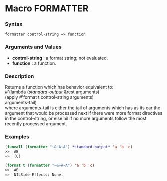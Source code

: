 <!-- Generated on 05/10/2020 by https://github.com/anto2oo/clhs-evolved -->

# Macro FORMATTER

### Syntax
`formatter control-string => function`  


### Arguments and Values
- **control-string** : a format string; not evaluated.   
- **function** : a function.   


### Description
Returns a function which has behavior equivalent to:  
  #'(lambda (*standard-output* &rest arguments)  
      (apply #'format t control-string arguments)  
      arguments-tail)  
where arguments-tail is either the tail of arguments which has as its car the argument that would be processed next if there were more format directives in the control-string, or else nil if no more arguments follow the most recently processed argument.



### Examples
```lisp 
(funcall (formatter "~&~A~A") *standard-output* 'a 'b 'c)
>>  AB
=>  (C)

(format t (formatter "~&~A~A") 'a 'b 'c)
>>  AB
=>  NILSide Effects: None.
```

